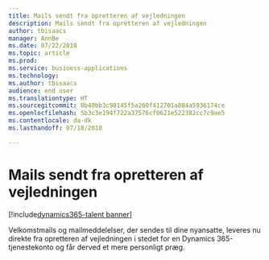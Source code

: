 ```yaml
---
title: Mails sendt fra opretteren af vejledningen
description: Mails sendt fra opretteren af vejledningen
author: tbisaacs
manager: AnnBe
ms.date: 07/22/2018
ms.topic: article
ms.prod: 
ms.service: business-applications
ms.technology: 
ms.author: tbisaacs
audience: end user
ms.translationtype: HT
ms.sourcegitcommit: 0b40bb3c98145f5a260f412701a884a5936174ce
ms.openlocfilehash: 5b3c3e194f722a37576cf0621e522382cc7c9ae5
ms.contentlocale: da-dk
ms.lasthandoff: 07/18/2018

---
```


#  <a name="emails-sent-from-the-guide-creator"></a>Mails sendt fra opretteren af vejledningen 

[!include[dynamics365-talent banner](../../includes/dynamics365-talent.md)]



Velkomstmails og mailmeddelelser, der sendes til dine nyansatte, leveres nu direkte fra opretteren af vejledningen i stedet for en Dynamics 365-tjenestekonto og får derved et mere personligt præg. 

